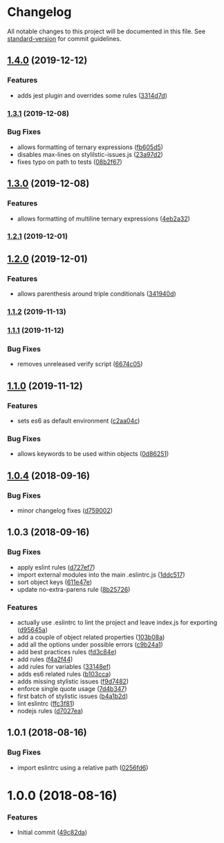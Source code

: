 # Changelog

All notable changes to this project will be documented in this file. See [standard-version](https://github.com/conventional-changelog/standard-version) for commit guidelines.

## [1.4.0](https://github.com/msg-labs/eslint-config/compare/v1.3.1...v1.4.0) (2019-12-12)


### Features

* adds jest plugin and overrides some rules ([3314d7d](https://github.com/msg-labs/eslint-config/commit/3314d7d399aa245f7867d62b5e80158242daec06))

### [1.3.1](https://github.com/msg-labs/eslint-config/compare/v1.3.0...v1.3.1) (2019-12-08)


### Bug Fixes

* allows formatting of ternary expressions ([fb605d5](https://github.com/msg-labs/eslint-config/commit/fb605d5c5458052fd5e28404065cd9ad13405d73))
* disables max-lines on stylilstic-issues.js ([23a97d2](https://github.com/msg-labs/eslint-config/commit/23a97d2e1ab478657124d7b6d8f8c5d98bf115ca))
* fixes typo on path to tests ([08b2f67](https://github.com/msg-labs/eslint-config/commit/08b2f6718f2aa10419d4635bfe333e35f2103bfc))

## [1.3.0](https://github.com/msg-labs/eslint-config/compare/v1.2.1...v1.3.0) (2019-12-08)


### Features

* allows formatting of multiline ternary expressions ([4eb2a32](https://github.com/msg-labs/eslint-config/commit/4eb2a32bf94942392975321b9b7820459df2e836))

### [1.2.1](https://github.com/msg-labs/eslint-config/compare/v1.2.0...v1.2.1) (2019-12-01)

## [1.2.0](https://github.com/msg-labs/eslint-config/compare/v1.1.1...v1.2.0) (2019-12-01)


### Features

* allows parenthesis around triple conditionals ([341940d](https://github.com/msg-labs/eslint-config/commit/341940db019e4161215cdaaf73d609bffd646f08))

### [1.1.2](https://github.com/msg-labs/eslint-config/compare/v1.1.1...v1.1.2) (2019-11-13)

### [1.1.1](https://github.com/msg-labs/eslint-config/compare/v1.1.0...v1.1.1) (2019-11-12)


### Bug Fixes

* removes unreleased verify script ([6674c05](https://github.com/msg-labs/eslint-config/commit/6674c05482ec43b62bd9e00b656395c89828459c))

## [1.1.0](https://github.com/msg-labs/eslint-config/compare/v1.0.4...v1.1.0) (2019-11-12)


### Features

* sets es6 as default environment ([c2aa04c](https://github.com/msg-labs/eslint-config/commit/c2aa04cd3aa1666c3a8a284668fadb14d2ab2d4c))


### Bug Fixes

* allows keywords to be used within objects ([0d86251](https://github.com/msg-labs/eslint-config/commit/0d8625197a2818bc02dea9806da0d8947fb4a1f0))

<a name="1.0.4"></a>
## [1.0.4](https://github.com/msg-labs/eslint-config/compare/v1.0.3...v1.0.4) (2018-09-16)


### Bug Fixes

* minor changelog fixes ([d759002](https://github.com/msg-labs/eslint-config/commit/d759002))



<a name="1.0.3"></a>
## 1.0.3 (2018-09-16)


### Bug Fixes

* apply eslint rules ([d727ef7](https://github.com/msg-labs/eslint-config/commit/d727ef7))
* import external modules into the main .eslintrc.js ([1ddc517](https://github.com/msg-labs/eslint-config/commit/1ddc517))
* sort object keys ([611e47e](https://github.com/msg-labs/eslint-config/commit/611e47e))
* update no-extra-parens rule ([8b25726](https://github.com/msg-labs/eslint-config/commit/8b25726))


### Features

* actually use .eslintrc to lint the project and leave index.js for exporting ([d95645a](https://github.com/msg-labs/eslint-config/commit/d95645a))
* add a couple of object related properties ([103b08a](https://github.com/msg-labs/eslint-config/commit/103b08a))
* add all the options under possible errors ([c9b24a1](https://github.com/msg-labs/eslint-config/commit/c9b24a1))
* add best practices rules ([fd3c84e](https://github.com/msg-labs/eslint-config/commit/fd3c84e))
* add rules ([f4a2f44](https://github.com/msg-labs/eslint-config/commit/f4a2f44))
* add rules for variables ([33148ef](https://github.com/msg-labs/eslint-config/commit/33148ef))
* adds es6 related rules ([b103cca](https://github.com/msg-labs/eslint-config/commit/b103cca))
* adds missing stylistic issues ([f9d7482](https://github.com/msg-labs/eslint-config/commit/f9d7482))
* enforce single quote usage ([7d4b347](https://github.com/msg-labs/eslint-config/commit/7d4b347))
* first batch of stylistic issues ([b4a1b2d](https://github.com/msg-labs/eslint-config/commit/b4a1b2d))
* lint eslintrc ([ffc3f81](https://github.com/msg-labs/eslint-config/commit/ffc3f81))
* nodejs rules ([d7027ea](https://github.com/msg-labs/eslint-config/commit/d7027ea))


<a name="1.0.1"></a>
## 1.0.1 (2018-08-16)


### Bug Fixes

* import eslintrc using a relative path ([0256fd6](https://github.com/msg-labs/eslint-config/commit/0256fd6))



<a name="1.0.0"></a>
# 1.0.0 (2018-08-16)


### Features

* Initial commit ([49c82da](https://github.com/msg-labs/eslint-config/commit/49c82da))
